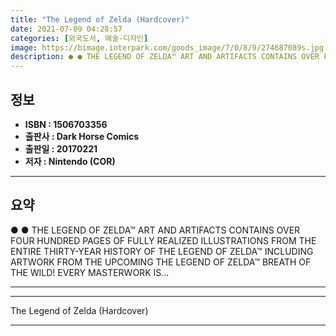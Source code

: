 ```yaml
---
title: "The Legend of Zelda (Hardcover)"
date: 2021-07-09 04:28:57
categories: [외국도서, 예술-디자인]
image: https://bimage.interpark.com/goods_image/7/0/8/9/274687089s.jpg
description: ● ● THE LEGEND OF ZELDA™ ART AND ARTIFACTS CONTAINS OVER FOUR HUNDRED PAGES OF FULLY REALIZED ILLUSTRATIONS FROM THE ENTIRE THIRTY-YEAR HISTORY OF THE LEGEND
---
```


## **정보**

- **ISBN : 1506703356**
- **출판사 : Dark Horse Comics**
- **출판일 : 20170221**
- **저자 : Nintendo (COR)**

------



## **요약**

●  ●  THE LEGEND OF ZELDA™ ART AND ARTIFACTS CONTAINS OVER FOUR HUNDRED PAGES OF FULLY REALIZED ILLUSTRATIONS FROM THE ENTIRE THIRTY-YEAR HISTORY OF THE LEGEND OF ZELDA™ INCLUDING ARTWORK FROM THE UPCOMING THE LEGEND OF ZELDA™ BREATH OF THE WILD! EVERY MASTERWORK IS... 

------



------


The Legend of Zelda (Hardcover) 

------


